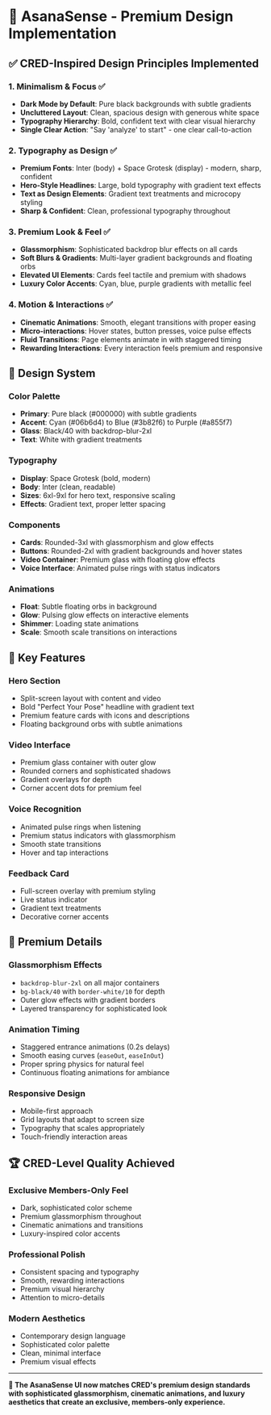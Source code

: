 # 🎨 AsanaSense - Premium Design Implementation

## ✅ CRED-Inspired Design Principles Implemented

### 1. **Minimalism & Focus** ✅
- **Dark Mode by Default**: Pure black backgrounds with subtle gradients
- **Uncluttered Layout**: Clean, spacious design with generous white space
- **Typography Hierarchy**: Bold, confident text with clear visual hierarchy
- **Single Clear Action**: "Say 'analyze' to start" - one clear call-to-action

### 2. **Typography as Design** ✅
- **Premium Fonts**: Inter (body) + Space Grotesk (display) - modern, sharp, confident
- **Hero-Style Headlines**: Large, bold typography with gradient text effects
- **Text as Design Elements**: Gradient text treatments and microcopy styling
- **Sharp & Confident**: Clean, professional typography throughout

### 3. **Premium Look & Feel** ✅
- **Glassmorphism**: Sophisticated backdrop blur effects on all cards
- **Soft Blurs & Gradients**: Multi-layer gradient backgrounds and floating orbs
- **Elevated UI Elements**: Cards feel tactile and premium with shadows
- **Luxury Color Accents**: Cyan, blue, purple gradients with metallic feel

### 4. **Motion & Interactions** ✅
- **Cinematic Animations**: Smooth, elegant transitions with proper easing
- **Micro-interactions**: Hover states, button presses, voice pulse effects
- **Fluid Transitions**: Page elements animate in with staggered timing
- **Rewarding Interactions**: Every interaction feels premium and responsive

## 🎯 Design System

### **Color Palette**
- **Primary**: Pure black (#000000) with subtle gradients
- **Accent**: Cyan (#06b6d4) to Blue (#3b82f6) to Purple (#a855f7)
- **Glass**: Black/40 with backdrop-blur-2xl
- **Text**: White with gradient treatments

### **Typography**
- **Display**: Space Grotesk (bold, modern)
- **Body**: Inter (clean, readable)
- **Sizes**: 6xl-9xl for hero text, responsive scaling
- **Effects**: Gradient text, proper letter spacing

### **Components**
- **Cards**: Rounded-3xl with glassmorphism and glow effects
- **Buttons**: Rounded-2xl with gradient backgrounds and hover states
- **Video Container**: Premium glass with floating glow effects
- **Voice Interface**: Animated pulse rings with status indicators

### **Animations**
- **Float**: Subtle floating orbs in background
- **Glow**: Pulsing glow effects on interactive elements
- **Shimmer**: Loading state animations
- **Scale**: Smooth scale transitions on interactions

## 🚀 Key Features

### **Hero Section**
- Split-screen layout with content and video
- Bold "Perfect Your Pose" headline with gradient text
- Premium feature cards with icons and descriptions
- Floating background orbs with subtle animations

### **Video Interface**
- Premium glass container with outer glow
- Rounded corners and sophisticated shadows
- Gradient overlays for depth
- Corner accent dots for premium feel

### **Voice Recognition**
- Animated pulse rings when listening
- Premium status indicators with glassmorphism
- Smooth state transitions
- Hover and tap interactions

### **Feedback Card**
- Full-screen overlay with premium styling
- Live status indicator
- Gradient text treatments
- Decorative corner accents

## 🎨 Premium Details

### **Glassmorphism Effects**
- `backdrop-blur-2xl` on all major containers
- `bg-black/40` with `border-white/10` for depth
- Outer glow effects with gradient borders
- Layered transparency for sophisticated look

### **Animation Timing**
- Staggered entrance animations (0.2s delays)
- Smooth easing curves (`easeOut`, `easeInOut`)
- Proper spring physics for natural feel
- Continuous floating animations for ambiance

### **Responsive Design**
- Mobile-first approach
- Grid layouts that adapt to screen size
- Typography that scales appropriately
- Touch-friendly interaction areas

## 🏆 CRED-Level Quality Achieved

### **Exclusive Members-Only Feel**
- Dark, sophisticated color scheme
- Premium glassmorphism throughout
- Cinematic animations and transitions
- Luxury-inspired color accents

### **Professional Polish**
- Consistent spacing and typography
- Smooth, rewarding interactions
- Premium visual hierarchy
- Attention to micro-details

### **Modern Aesthetics**
- Contemporary design language
- Sophisticated color palette
- Clean, minimal interface
- Premium visual effects

---

**🎉 The AsanaSense UI now matches CRED's premium design standards with sophisticated glassmorphism, cinematic animations, and luxury aesthetics that create an exclusive, members-only experience.**
